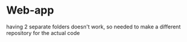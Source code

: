 # Web-app
 having 2 separate folders doesn't work, so needed to make a different repository for the actual code
